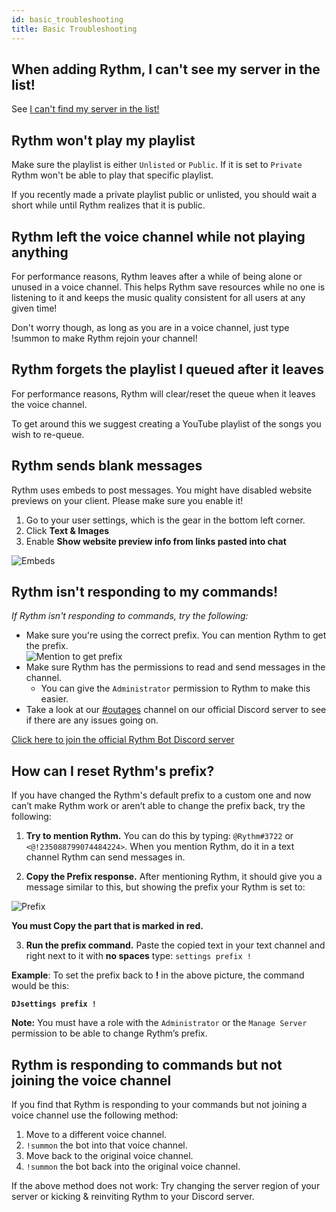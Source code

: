 ```yaml
---
id: basic_troubleshooting
title: Basic Troubleshooting
---
```


## When adding Rythm, I can't see my server in the list!
See [I can't find my server in the list!](/adding_rythm#help-i-cant-find-my-server-in-the-list)

## Rythm won't play my playlist
Make sure the playlist is either `Unlisted` or `Public`. If it is set to `Private` Rythm won't be able to play that specific playlist.

If you recently made a private playlist public or unlisted, you should wait a short while until Rythm realizes that it is public.

## Rythm left the voice channel while not playing anything
For performance reasons, Rythm leaves after a while of being alone or unused in a voice channel.
This helps Rythm save resources while no one is listening to it and keeps the music quality consistent for all users at any given time!

Don't worry though, as long as you are in a voice channel, just type !summon to make Rythm rejoin your channel!

## Rythm forgets the playlist I queued after it leaves
For performance reasons, Rythm will clear/reset the queue when it leaves the voice channel.

To get around this we suggest creating a YouTube playlist of the songs you wish to re-queue.

## Rythm sends blank messages
Rythm uses embeds to post messages. You might have disabled website previews on your client. Please make sure you enable it!

1. Go to your user settings, which is the gear in the bottom left corner.
2. Click **Text & Images**
3. Enable **Show website preview info from links pasted into chat**

![Embeds](/img/docs/basic-troubleshooting/embeds.png)

## Rythm isn't responding to my commands!
*If Rythm isn't responding to commands, try the following:*
- Make sure you're using the correct prefix. You can mention Rythm to get the prefix.<br/>
![Mention to get prefix](/img/docs/settings/prefix.png)
- Make sure Rythm has the permissions to read and send messages in the channel.
  - You can give the `Administrator` permission to Rythm to make this easier.
- Take a look at our [#outages](https://discord.com/channels/231471142685245440/359311833653313546) channel on our official Discord server to see if there are any issues going on.

[Click here to join the official Rythm Bot Discord server](https://rythmbot.co/support)

## How can I reset Rythm's prefix?
If you have changed the Rythm's default prefix to a custom one and now can’t make Rythm work or aren’t able to change the prefix back, try the following:

1. **Try to mention Rythm.** You can do this by typing: `@Rythm#3722` or `<@!235088799074484224>`.
   When you mention Rythm, do it in a text channel Rythm can send messages in.

2. **Copy the Prefix response.** After mentioning Rythm, it should give you a message similar to this, but showing the prefix your Rythm is set to:

![Prefix](/img/docs/basic-troubleshooting/prefix.png)

**You must Copy the part that is marked in red.**

3. **Run the prefix command.** Paste the copied text in your text channel and right next to it with **no spaces** type: `settings prefix !`

**Example**: To set the prefix back to **!** in the above picture, the command would be this:

**`DJsettings prefix !`**

**Note:** You must have a role with the `Administrator` or the `Manage Server` permission to be able to change Rythm’s prefix.

## Rythm is responding to commands but not joining the voice channel
If you find that Rythm is responding to your commands but not joining a voice channel use the following method:

1. Move to a different voice channel.
2. `!summon` the bot into that voice channel.
3. Move back to the original voice channel.
4. `!summon` the bot back into the original voice channel.

If the above method does not work:
Try changing the server region of your server or kicking & reinviting Rythm to your Discord server.